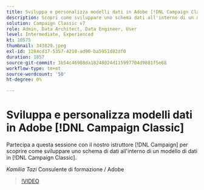 ```yaml
---
title: Sviluppa e personalizza modelli dati in Adobe [!DNL Campaign Classic]
description: Scopri come sviluppare uno schema dati all'interno di un modello dati in [!DNL Campaign Classic]
solution: Campaign Classic v7
role: Admin, Data Architect, Data Engineer, User
level: Intermediate, Experienced
kt: 10575
thumbnail: 343829.jpeg
exl-id: 1284cd37-5357-4210-ad90-ba5951d82df0
duration: 1857
source-git-commit: 3b54c46988da18248024d115997704d9881f5e68
workflow-type: tm+mt
source-wordcount: '50'
ht-degree: 0%

---
```


# Sviluppa e personalizza modelli dati in Adobe [!DNL Campaign Classic]

Partecipa a questa sessione con il nostro istruttore [!DNL Campaign] per scoprire come sviluppare uno schema di dati all&#39;interno di un modello di dati in [!DNL Campaign Classic].

*Kamilia Tazi* Consulente di formazione / Adobe

>[!VIDEO](https://video.tv.adobe.com/v/343829/?quality=12&learn=on)
